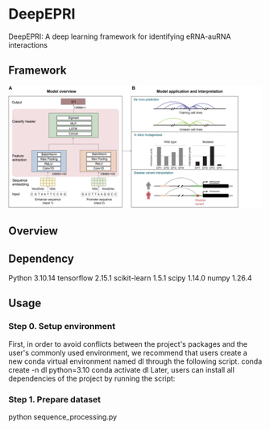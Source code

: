 # DeepEPRI
DeepEPRI: A  deep learning framework for identifying eRNA-auRNA interactions
## Framework
![image](https://github.com/WMU-SuLab/DeepEPRI/blob/main/images/workflow.jpg)
## Overview
## Dependency
Python 3.10.14
tensorflow 2.15.1
scikit-learn 1.5.1
scipy 1.14.0
numpy 1.26.4
## Usage
### Step 0. Setup environment
First, in order to avoid conflicts between the project's packages and the user's commonly used environment, we recommend that users create a new conda virtual environment named dl through the following script.
conda create -n dl python=3.10
conda activate dl
Later, users can install all dependencies of the project by running the script:
### Step 1. Prepare dataset
python sequence_processing.py
